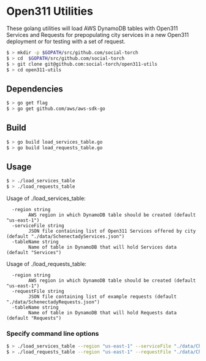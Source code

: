 # Open311 Utilities
These golang utilities will load AWS DynamoDB tables with Open311 Services and Requests
for prepopulating city services in a new Open311 deployment or for testing with a set of request.

```bash
$ > mkdir -p $GOPATH/src/github.com/social-torch
$ > cd  $GOPATH/src/github.com/social-torch
$ > git clone git@github.com:social-torch/open311-utils
$ > cd open311-utils

```

## Dependencies
```bash
$ > go get flag
$ > go get github.com/aws/aws-sdk-go
```

## Build
```bash
$ > go build load_services_table.go 
$ > go build load_requests_table.go 
```

## Usage

```bash
$ > ./load_services_table
$ > ./load_requests_table
```

Usage of ./load_services_table:
```
  -region string
        AWS region in which DynamoDB table should be created (default "us-east-1")
  -serviceFile string
        JSON file containing list of Open311 Services offered by city (default "./data/SchenectadyServices.json")
  -tableName string
        Name of table in DynamoDB that will hold Services data (default "Services")
```

Usage of ./load_requests_table:
```
  -region string
        AWS region in which DynamoDB table should be created (default "us-east-1")
  -requestFile string
        JSON file containing list of example requests (default "./data/SchenectadyRequests.json")
  -tableName string
        Name of table in DynamoDB that will hold Requests data (default "Requests")
```

### Specify command line options

```bash
$ > ./load_services_table --region "us-east-1" --serviceFile "./data/ChicagoServices.json" --tableName "ChiServices"
$ > ./load_requests_table --region "us-east-1" --requestFile "./data/ChicagoRequests.json" --tableName "ChiRequests"
```